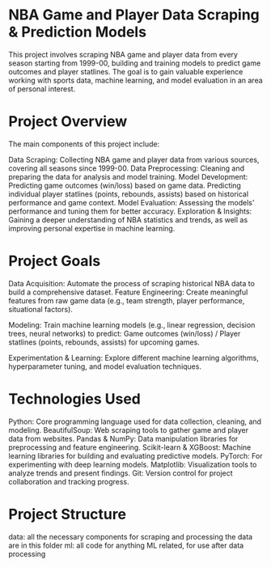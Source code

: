 # NBA Game and Player Data Scraping & Prediction Models
This project involves scraping NBA game and player data from every season starting from 1999-00, building and training models to predict game outcomes and player statlines. The goal is to gain valuable experience working with sports data, machine learning, and model evaluation in an area of personal interest.


# Project Overview
The main components of this project include:

Data Scraping: Collecting NBA game and player data from various sources, covering all seasons since 1999-00.
Data Preprocessing: Cleaning and preparing the data for analysis and model training.
Model Development:
Predicting game outcomes (win/loss) based on game data.
Predicting individual player statlines (points, rebounds, assists) based on historical performance and game context.
Model Evaluation: Assessing the models' performance and tuning them for better accuracy.
Exploration & Insights: Gaining a deeper understanding of NBA statistics and trends, as well as improving personal expertise in machine learning.


# Project Goals
Data Acquisition: Automate the process of scraping historical NBA data to build a comprehensive dataset.
Feature Engineering: Create meaningful features from raw game data (e.g., team strength, player performance, situational factors).

Modeling: Train machine learning models (e.g., linear regression, decision trees, neural networks) to predict:
Game outcomes (win/loss) / Player statlines (points, rebounds, assists) for upcoming games.

Experimentation & Learning: Explore different machine learning algorithms, hyperparameter tuning, and model evaluation techniques.


# Technologies Used
Python: Core programming language used for data collection, cleaning, and modeling.
BeautifulSoup: Web scraping tools to gather game and player data from websites.
Pandas & NumPy: Data manipulation libraries for preprocessing and feature engineering.
Scikit-learn & XGBoost: Machine learning libraries for building and evaluating predictive models.
PyTorch: For experimenting with deep learning models.
Matplotlib: Visualization tools to analyze trends and present findings.
Git: Version control for project collaboration and tracking progress.


# Project Structure

data: all the necessary components for scraping and processing the data are in this folder
ml: all code for anything ML related, for use after data processing
